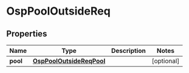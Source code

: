 # OspPoolOutsideReq

## Properties
Name | Type | Description | Notes
------------ | ------------- | ------------- | -------------
**pool** | [**OspPoolOutsideReqPool**](OspPoolOutsideReqPool.md) |  |  [optional]
